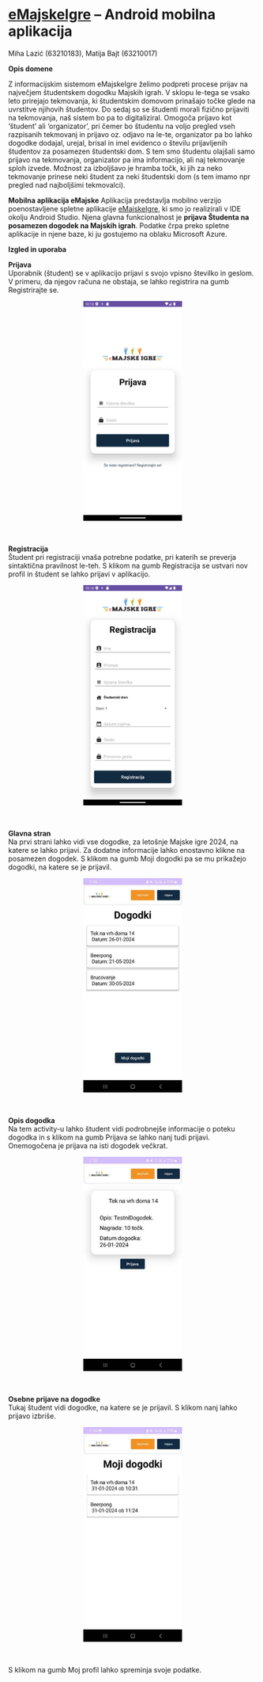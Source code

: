 # [eMajskeIgre](https://github.com/MatijaBajt32/eMajskeIgreAndroidApp) – Android mobilna aplikacija

Miha Lazić (63210183), Matija Bajt (63210017)

**Opis domene**

Z informacijskim sistemom eMajskeIgre želimo podpreti procese prijav na največjem študentskem dogodku Majskih igrah. V sklopu le-tega se vsako leto prirejajo tekmovanja, ki študentskim domovom prinašajo točke glede na uvrstitve njihovih študentov. Do sedaj so se študenti morali fizično prijaviti na tekmovanja, naš sistem bo pa to digitaliziral. Omogoča prijavo kot ‘študent’ ali ‘organizator’, pri čemer bo študentu na voljo pregled vseh razpisanih tekmovanj in prijavo oz. odjavo na le-te, organizator pa bo lahko dogodke dodajal, urejal, brisal in imel evidenco o številu prijavljenih študentov za posamezen študentski dom. S tem smo študentu olajšali samo prijavo na tekmovanja, organizator pa ima informacijo, ali naj tekmovanje sploh izvede. Možnost za izboljšavo je hramba točk, ki jih za neko tekmovanje prinese neki študent za neki študentski dom (s tem imamo npr pregled nad najboljšimi tekmovalci).

**Mobilna aplikacija eMajske**
Aplikacija predstavlja mobilno verzijo poenostavljene spletne aplikacije [eMajskeIgre](https://github.com/MatijaBajt32/eMajskeIgre), ki smo jo realizirali v IDE okolju Android Studio. Njena glavna funkcionalnost je **prijava Študenta na posamezen dogodek na Majskih igrah**. Podatke črpa preko spletne aplikacije in njene baze, ki ju gostujemo na oblaku Microsoft Azure.

**Izgled in uporaba**

<p>
  <b>Prijava</b>
  <br>
  Uporabnik (študent) se v aplikacijo prijavi s svojo vpisno številko in geslom. V primeru, da njegov računa ne obstaja, se lahko registrira na gumb Registrirajte se.
  <br>
  <p align="center">
  <img src="./images/Prijava.png" alt="Alt text" width="200" style= align="center"/>
  </p>
  <br>
</p>
<p align="left">
  <b>Registracija</b>
  <br>
Študent pri registraciji vnaša potrebne podatke, pri katerih se preverja sintaktična pravilnost le-teh. S klikom na gumb Registracija se ustvari nov profil in študent se lahko prijavi v aplikacijo.
  <br>
  <p align="center">
  <img src="./images/Registracija.png" alt="Alt text" width="200"/>
    </p>
  <br>
</p>
<p align="left">
  <b>Glavna stran</b>
  <br>
  Na prvi strani lahko vidi vse dogodke, za letošnje Majske igre 2024, na katere se lahko prijavi. Za dodatne informacije lahko enostavno klikne na posamezen dogodek. S klikom na gumb Moji dogodki pa se mu prikažejo dogodki, na katere se je prijavil.
  <br>
  <p align="center">
  <img src="./images/Dogodki.jpg" alt="Alt text" width="200"/>
    </p>
  <br>
</p>
<p align="left">
  <b>Opis dogodka</b>
  <br>
  Na tem activity-u lahko študent vidi podrobnejše informacije o poteku dogodka in s klikom na gumb Prijava se lahko nanj tudi prijavi. Onemogočena je prijava na isti dogodek večkrat.
  <br>
  <p align="center">
  <img src="./images/OgledDogodka.jpg" alt="Alt text" width="200"/>
    </p>
  <br>
</p>
<p align="left">
  <b>Osebne prijave na dogodke</b>
  <br>
  Tukaj študent vidi dogodke, na katere se je prijavil. S klikom nanj lahko prijavo izbriše.
  <br>
  <p align="center">
  <img src="./images/Dogodki1.jpg" alt="Alt text" width="200"/>
  </p>
  <br>
</p>















 
























S klikom na gumb Moj profil lahko spreminja svoje podatke.


